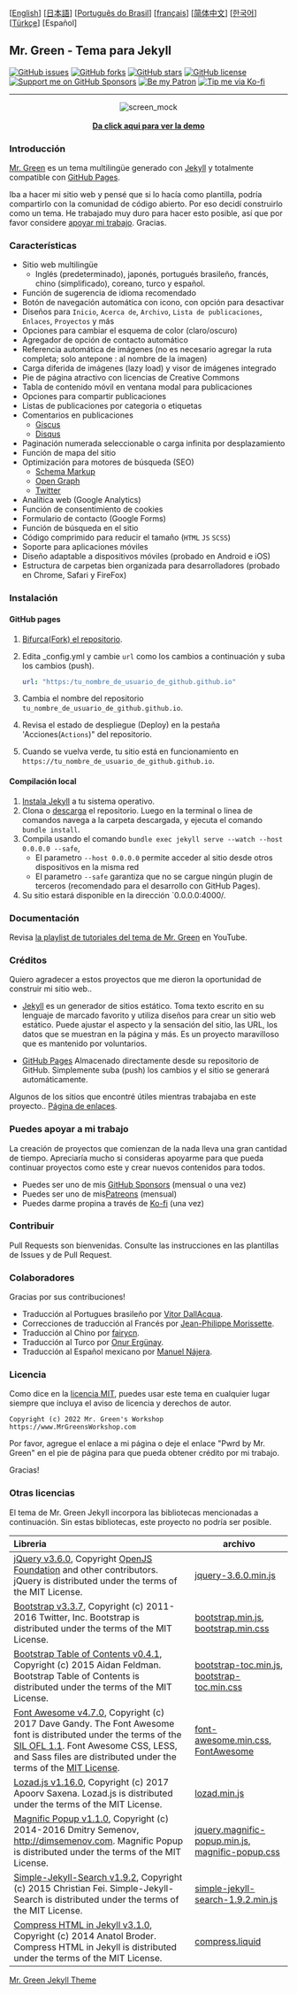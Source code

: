 [[English](https://github.com/MrGreensWorkshop/MrGreen-JekyllTheme/blob/main/README.md#readme)] [[日本語](https://github.com/MrGreensWorkshop/MrGreen-JekyllTheme/blob/main/README-ja.md#readme)] [[Português do Brasil](https://github.com/MrGreensWorkshop/MrGreen-JekyllTheme/blob/main/README-pt.md#readme)] [[français](https://github.com/MrGreensWorkshop/MrGreen-JekyllTheme/blob/main/README-fr.md#readme)] [[简体中文](https://github.com/MrGreensWorkshop/MrGreen-JekyllTheme/blob/main/README-zh.md#readme)] [[한국어](https://github.com/MrGreensWorkshop/MrGreen-JekyllTheme/blob/main/README-ko.md#readme)] [[Türkçe](https://github.com/MrGreensWorkshop/MrGreen-JekyllTheme/blob/main/README-tr.md#readme)] [Español]

## Mr. Green - Tema para Jekyll

<!-- readme -->

[<img src="https://img.shields.io/github/issues/MrGreensWorkshop/MrGreen-JekyllTheme" alt="GitHub issues" data-no-image-viewer>](https://github.com/MrGreensWorkshop/MrGreen-JekyllTheme/issues)
[<img src="https://img.shields.io/github/forks/MrGreensWorkshop/MrGreen-JekyllTheme?style=flat" alt="GitHub forks" data-no-image-viewer>](https://github.com/MrGreensWorkshop/MrGreen-JekyllTheme/blob/main/README.md#readme)
[<img src="https://img.shields.io/github/stars/MrGreensWorkshop/MrGreen-JekyllTheme?style=flat" alt="GitHub stars" data-no-image-viewer>](https://github.com/MrGreensWorkshop/MrGreen-JekyllTheme/blob/main/README.md#readme)
[<img src="https://img.shields.io/github/license/MrGreensWorkshop/MrGreen-JekyllTheme" alt="GitHub license" data-no-image-viewer>](https://github.com/MrGreensWorkshop/MrGreen-JekyllTheme/blob/main/LICENSE.txt)
[<img src="https://shields.io/badge/Github%20Sponsors-Support%20me-blue?logo=GitHub+Sponsors" alt="Support me on GitHub Sponsors" data-no-image-viewer>](https://github.com/sponsors/MrGreensWorkshop "Support me on GitHub Sponsors")
[<img src="https://shields.io/badge/Patreon-Support%20me-blue?logo=Patreon" alt="Be my Patron" data-no-image-viewer>](https://patreon.com/MrGreensWorkshop "Be my Patron")
[<img src="https://shields.io/badge/Ko--fi-Tip%20me-blue?logo=kofi" alt="Tip me via Ko-fi" data-no-image-viewer>](https://ko-fi.com/MrGreensWorkshop "Tip me via Ko-fi")

---

<div align="center">
  <img src="https://jekyll-theme-mrgreen-demo.mrgreensworkshop.com/assets/img/posts/mock1.jpg" max-height="500" alt="screen_mock">
  <br><br>
  <a href="https://jekyll-theme-mrgreen-demo.mrgreensworkshop.com" style="font-weight: bold;" >Da click aqui para ver la demo</a>
</div>


### Introducción

<!-- outline-start -->

[Mr. Green](https://github.com/MrGreensWorkshop/MrGreen-JekyllTheme) es un tema multilingüe generado con [Jekyll](https://jekyllrb.com/) y totalmente compatible con [GitHub Pages](https://pages.github.com/).

<!-- outline-end -->

Iba a hacer mi sitio web y pensé que si lo hacía como plantilla, podría compartirlo con la comunidad de código abierto. Por eso decidí construirlo como un tema. He trabajado muy duro para hacer esto posible, así que por favor considere [apoyar mi trabajo](#you-can-support-my-work). Gracias.

### Características

- Sitio web multilingüe
  - Inglés (predeterminado), japonés, portugués brasileño, francés, chino (simplificado), coreano, turco y español.
- Función de sugerencia de idioma recomendado
- Botón de navegación automática con icono, con opción para desactivar
- Diseños para `Inicio`, `Acerca de`, `Archivo`, `Lista de publicaciones`, `Enlaces`, `Proyectos` y más
- Opciones para cambiar el esquema de color (claro/oscuro)
- Agregador de opción de contacto automático
- Referencia automática de imágenes (no es necesario agregar la ruta completa; solo antepone : al nombre de la imagen)
- Carga diferida de imágenes (lazy load) y visor de imágenes integrado
- Pie de página atractivo con licencias de Creative Commons
- Tabla de contenido móvil en ventana modal para publicaciones
- Opciones para compartir publicaciones
- Listas de publicaciones por categoria o etiquetas
- Comentarios en publicaciones
  - [Giscus](https://giscus.app)
  - [Disqus](https://disqus.com)
- Paginación numerada seleccionable o carga infinita por desplazamiento
- Función de mapa del sitio
- Optimización para motores de búsqueda (SEO)
  - [Schema Markup](https://schema.org)
  - [Open Graph](https://ogp.me/)
  - [Twitter](https://developer.twitter.com/en/docs/twitter-for-websites/cards/overview/summary)
- Analítica web (Google Analytics)
- Función de consentimiento de cookies
- Formulario de contacto (Google Forms)
- Función de búsqueda en el sitio
- Código comprimido para reducir el tamaño (`HTML` `JS` `SCSS`)
- Soporte para aplicaciones móviles
- Diseño adaptable a dispositivos móviles (probado en Android e iOS)
- Estructura de carpetas bien organizada para desarrolladores (probado en Chrome, Safari y FireFox)

### Instalación

#### GitHub pages

1. [Bifurca(Fork) el repositorio](https://github.com/MrGreensWorkshop/MrGreen-JekyllTheme/fork).
2. Edita \_config.yml y cambie `url` como los cambios a continuación y suba los cambios (push).

   ```yaml
   url: "https:/tu_nombre_de_usuario_de_github.github.io"
   ```

3. Cambia el nombre del repositorio `tu_nombre_de_usuario_de_github.github.io`.
4. Revisa el estado de despliegue (Deploy) en la pestaña 'Acciones(`Actions`)" del repositorio.
5. Cuando se vuelva verde, tu sitio está en funcionamiento en `https://tu_nombre_de_usuario_de_github.github.io`.

#### Compilación local

1. [Instala Jekyll](https://jekyllrb.com/docs/installation/) a tu sistema operativo.
2. Clona o [descarga](https://github.com/MrGreensWorkshop/MrGreen-JekyllTheme/releases/latest) el repositorio. Luego en la terminal o linea de comandos navega a la carpeta descargada, y ejecuta el comando `bundle install`.
3. Compila usando el comando `bundle exec jekyll serve --watch --host 0.0.0.0 --safe`,
    - El parametro `--host 0.0.0.0` permite acceder al sitio desde otros dispositivos en la misma red
    - El parametro `--safe` garantiza que no se cargue ningún plugin de terceros (recomendado para el desarrollo con GitHub Pages).
4. Su sitio estará disponible en la dirección `0.0.0.0:4000/.

### Documentación

Revisa [la playlist de tutoriales del tema de Mr. Green](https://www.youtube.com/playlist?list=PLAymxPbYHgl-fFy5can7uZBMJtFWVcphD) en YouTube.

### Créditos

Quiero agradecer a estos proyectos que me dieron la oportunidad de construir mi sitio web..

- [Jekyll](https://jekyllrb.com/) es un generador de sitios estático. Toma texto escrito en su lenguaje de marcado favorito y utiliza diseños para crear un sitio web estático. Puede ajustar el aspecto y la sensación del sitio, las URL, los datos que se muestran en la página y más. Es un proyecto maravilloso que es mantenido por voluntarios.

- [GitHub Pages](https://pages.github.com/) Almacenado directamente desde su repositorio de GitHub. Simplemente suba (push) los cambios y el sitio se generará automáticamente.

Algunos de los sitios que encontré útiles mientras trabajaba en este proyecto.. [Página de enlaces](https://jekyll-theme-mrgreen-demo.mrgreensworkshop.com/es/tabs/links.html).

### Puedes apoyar a mi trabajo

La creación de proyectos que comienzan de la nada lleva una gran cantidad de tiempo. Apreciaría mucho si consideras apoyarme para que pueda continuar proyectos como este y crear nuevos contenidos para todos.

- Puedes ser uno de mis [GitHub Sponsors](https://github.com/sponsors/MrGreensWorkshop "Apoyame on GitHub Sponsors") (mensual o una vez)
- Puedes ser uno de mis[Patreons](https://patreon.com/MrGreensWorkshop "Sé mi Patreon") (mensual)
- Puedes darme propina a través de [Ko-fi](https://ko-fi.com/MrGreensWorkshop "Tip Me via Ko-fi") (una vez)

### Contribuir

Pull Requests son bienvenidas. Consulte las instrucciones en las plantillas de Issues y de Pull Request.

### Colaboradores

Gracias por sus contribuciones!

- Traducción al Portugues brasileño por [Vitor DallAcqua](https://github.com/fandangos).
- Correcciones de traducción al Francés por [Jean-Philippe Morissette](https://github.com/JPMorissette).
- Traducción al Chino por [fairycn](https://github.com/fairycn).
- Traducción al Turco por [Onur Ergünay](https://github.com/onurergunay).
- Traducción al Español mexicano por [Manuel Nájera](https://github.com/manuelnajera).

### Licencia

Como dice en la [licencia MIT](https://github.com/MrGreensWorkshop/MrGreen-JekyllTheme/blob/main/LICENSE.txt), puedes usar este tema en cualquier lugar siempre que incluya el aviso de licencia y derechos de autor.

`Copyright (c) 2022 Mr. Green's Workshop https://www.MrGreensWorkshop.com`

Por favor, agregue el enlace a mi página o deje el enlace "Pwrd by Mr. Green" en el pie de página para que pueda obtener crédito por mi trabajo.

Gracias!

### Otras licencias

El tema de Mr. Green Jekyll incorpora las bibliotecas mencionadas a continuación. Sin estas bibliotecas, este proyecto no podría ser posible.

| Libreria                              | archivo |
| :----------------------------------- | ---- |
| [jQuery v3.6.0](https://github.com/jquery/jquery/tree/3.6.0), Copyright [OpenJS Foundation](https://openjsf.org) and other contributors. jQuery is distributed under the terms of the MIT License. | [jquery-3.6.0.min.js](https://github.com/MrGreensWorkshop/MrGreen-JekyllTheme/blob/main/assets/js/jquery-3.6.0.min.js) |
| [Bootstrap v3.3.7](https://github.com/twbs/bootstrap/tree/v3.3.7), Copyright (c) 2011-2016 Twitter, Inc. Bootstrap is distributed under the terms of the MIT License. | [bootstrap.min.js](https://github.com/MrGreensWorkshop/MrGreen-JekyllTheme/blob/main/assets/js/bootstrap.min.js), [bootstrap.min.css](assets/css/bootstrap.min.css) |
| [Bootstrap Table of Contents v0.4.1](https://github.com/afeld/bootstrap-toc/tree/v0.4.1), Copyright (c) 2015 Aidan Feldman. Bootstrap Table of Contents is distributed under the terms of the MIT License. | [bootstrap-toc.min.js](https://github.com/MrGreensWorkshop/MrGreen-JekyllTheme/blob/main/assets/js/bootstrap-toc.min.js), [bootstrap-toc.min.css](assets/css/bootstrap-toc.min.css) |
| [Font Awesome v4.7.0](https://github.com/FortAwesome/Font-Awesome/tree/v4.7.0), Copyright (c) 2017 Dave Gandy. The Font Awesome font is distributed under the terms of the [SIL OFL 1.1](http://scripts.sil.org/OFL). Font Awesome CSS, LESS, and Sass files are distributed under the terms of the [MIT License](https://opensource.org/licenses/mit-license.html). | [font-awesome.min.css](https://github.com/MrGreensWorkshop/MrGreen-JekyllTheme/blob/main/assets/css/font-awesome.min.css), [FontAwesome](https://github.com/MrGreensWorkshop/MrGreen-JekyllTheme/blob/main/assets/fonts/) |
| [Lozad.js v1.16.0](https://github.com/ApoorvSaxena/lozad.js/tree/v1.16.0), Copyright (c) 2017 Apoorv Saxena. Lozad.js is distributed under the terms of the MIT License. | [lozad.min.js](https://github.com/MrGreensWorkshop/MrGreen-JekyllTheme/blob/main/assets/js/lozad.min.js) |
| [Magnific Popup v1.1.0](https://github.com/dimsemenov/Magnific-Popup/tree/1.1.0), Copyright (c) 2014-2016 Dmitry Semenov, http://dimsemenov.com. Magnific Popup is distributed under the terms of the MIT License. | [jquery.magnific-popup.min.js](https://github.com/MrGreensWorkshop/MrGreen-JekyllTheme/blob/main/assets/js/jquery.magnific-popup.min.js), [magnific-popup.css](assets/css/magnific-popup.css) |
| [Simple-Jekyll-Search v1.9.2](https://github.com/christian-fei/Simple-Jekyll-Search/tree/v1.9.2), Copyright (c) 2015 Christian Fei. Simple-Jekyll-Search is distributed under the terms of the MIT License. | [simple-jekyll-search-1.9.2.min.js](https://github.com/MrGreensWorkshop/MrGreen-JekyllTheme/blob/main/assets/js/simple-jekyll-search-1.9.2.min.js) |
| [Compress HTML in Jekyll v3.1.0](https://github.com/penibelst/jekyll-compress-html/tree/v3.1.0), Copyright (c) 2014 Anatol Broder. Compress HTML in Jekyll is distributed under the terms of the MIT License. | [compress.liquid](https://github.com/MrGreensWorkshop/MrGreen-JekyllTheme/blob/main/_layouts/util/compress.liquid) |

[Mr. Green Jekyll Theme](https://github.com/MrGreensWorkshop/MrGreen-JekyllTheme)
